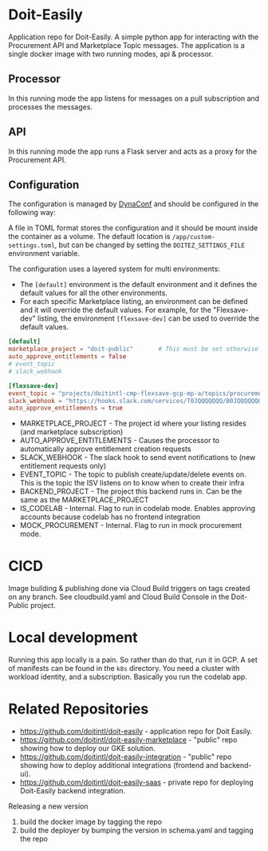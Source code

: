 # Doit-Easily

Application repo for Doit-Easily. A simple python app for interacting with the Procurement API and Marketplace Topic messages.
The application is a single docker image with two running modes, api & processor.

## Processor

In this running mode the app listens for messages on a pull subscription and processes the messages.

## API

In this running mode the app runs a Flask server and acts as a proxy for the Procurement API.

## Configuration

The configuration is managed by [DynaConf](https://www.dynaconf.com) and should be configured in the following way:

A file in TOML format stores the configuration and it should be mount inside the container as a volume. The default location is `/app/custom-settings.toml`, but can be changed by setting the `DOITEZ_SETTINGS_FILE` environment variable.

The configuration uses a layered system for multi environments:

- The `[default]` environment is the default environment and it defines the default values for all the other environments.
- For each specific Marketplace listing, an environment can be defined and it will override the default values. For example, for the "Flexsave-dev" listing, the environment `[flexsave-dev]` can be used to override the default values.

```toml
[default]
marketplace_project = "doit-public"       # This must be set otherwise an error will be thrown.
auto_approve_entitlements = false
# event_topic
# slack_webhook

[flexsave-dev]
event_topic = "projects/doitintl-cmp-flexsave-gcp-mp-a/topics/procurement"
slack_webhook = "https://hooks.slack.com/services/T0JQQQQQQQ/B0JQQQQQQQ/XXXXXXXXXXXXXXXXXXXXXXXXXXXX"
auto_approve_entitlements = true
```

- MARKETPLACE_PROJECT - The project id where your listing resides (and marketplace subscription)
- AUTO_APPROVE_ENTITLEMENTS - Causes the processor to automatically approve entitlement creation requests
- SLACK_WEBHOOK - The slack hook to send event notifications to (new entitlement requests only)
- EVENT_TOPIC - The topic to publish create/update/delete events on. This is the topic the ISV listens on to know when to create their infra
- BACKEND_PROJECT - The project this backend runs in. Can be the same as the MARKETPLACE_PROJECT
- IS_CODELAB - Internal. Flag to run in codelab mode. Enables approving accounts because codelab has no frontend integration
- MOCK_PROCUREMENT - Internal. Flag to run in mock procurement mode.

# CICD

Image building & publishing done via Cloud Build triggers on tags created on any branch. See cloudbuild.yaml and
Cloud Build Console in the Doit-Public project.

# Local development

Running this app locally is a pain. So rather than do that, run it in GCP. A set of manifests can be found in the `k8s`
directory. You need a cluster with workload identity, and a subscription. Basically you run the codelab app.

# Related Repositories

- https://github.com/doitintl/doit-easily - application repo for Doit Easily.
- https://github.com/doitintl/doit-easily-marketplace - "public" repo showing how to deploy our GKE solution.
- https://github.com/doitintl/doit-easily-integration - "public" repo showing how to deploy additional integrations (frontend and backend-ui).
- https://github.com/doitintl/doit-easily-saas - private repo for deploying Doit-Easily backend integration.

Releasing a new version

1. build the docker image by tagging the repo
2. build the deployer by bumping the version in schema.yaml and tagging the repo
